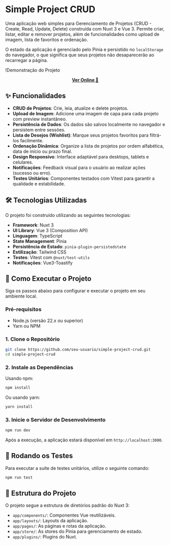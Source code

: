 # Simple Project CRUD

Uma aplicação web simples para Gerenciamento de Projetos (CRUD - Create, Read, Update, Delete) construída com Nuxt 3 e Vue 3. Permite criar, listar, editar e remover projetos, além de funcionalidades como upload de imagem, lista de favoritos e ordenação.

O estado da aplicação é gerenciado pelo Pinia e persistido no `localStorage` do navegador, o que significa que seus projetos não desaparecerão ao recarregar a página.

!Demonstração do Projeto

<p align="center">
<b>
 <a href="https://simple-project-crud.vercel.app/"><strong>Ver Online 🚀</strong></a>
</b>
 
</p>

## ✨ Funcionalidades

- **CRUD de Projetos**: Crie, leia, atualize e delete projetos.
- **Upload de Imagem**: Adicione uma imagem de capa para cada projeto com preview instantâneo.
- **Persistência de Dados**: Os dados são salvos localmente no navegador e persistem entre sessões.
- **Lista de Desejos (Wishlist)**: Marque seus projetos favoritos para filtrá-los facilmente.
- **Ordenação Dinâmica**: Organize a lista de projetos por ordem alfabética, data de início ou prazo final.
- **Design Responsivo**: Interface adaptável para desktops, tablets e celulares.
- **Notificações**: Feedback visual para o usuário ao realizar ações (sucesso ou erro).
- **Testes Unitários**: Componentes testados com Vitest para garantir a qualidade e estabilidade.

## 🛠️ Tecnologias Utilizadas

O projeto foi construído utilizando as seguintes tecnologias:

- **Framework**: Nuxt 3
- **UI Library**: Vue 3 (Composition API)
- **Linguagem**: TypeScript
- **State Management**: Pinia
- **Persistência de Estado**: `pinia-plugin-persistedstate`
- **Estilização**: Tailwind CSS
- **Testes**: Vitest com `@nuxt/test-utils`
- **Notificações**: Vue3-Toastify

## 🚀 Como Executar o Projeto

Siga os passos abaixo para configurar e executar o projeto em seu ambiente local.

### Pré-requisitos

- Node.js (versão 22.x ou superior)
- Yarn ou NPM

### 1. Clone o Repositório

```bash
git clone https://github.com/seu-usuario/simple-project-crud.git
cd simple-project-crud
```

### 2. Instale as Dependências

Usando npm:

```bash
npm install
```

Ou usando yarn:

```bash
yarn install
```

### 3. Inicie o Servidor de Desenvolvimento

```bash
npm run dev
```

Após a execução, a aplicação estará disponível em `http://localhost:3000`.

## 🧪 Rodando os Testes

Para executar a suíte de testes unitários, utilize o seguinte comando:

```bash
npm run test
```

## 📂 Estrutura do Projeto

O projeto segue a estrutura de diretórios padrão do Nuxt 3:

- `app/components/`: Componentes Vue reutilizáveis.
- `app/layouts/`: Layouts da aplicação.
- `app/pages/`: As páginas e rotas da aplicação.
- `app/store/`: As stores do Pinia para gerenciamento de estado.
- `app/plugins/`: Plugins do Nuxt.
